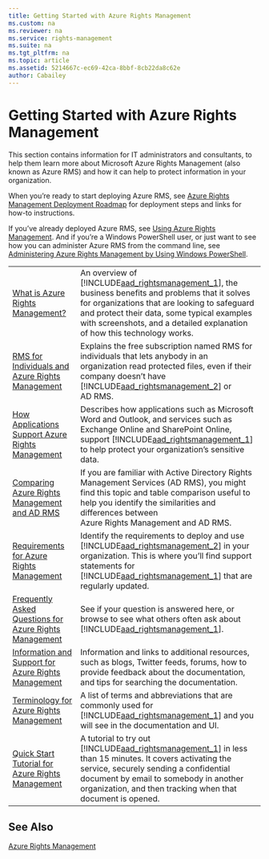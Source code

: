```yaml
---
title: Getting Started with Azure Rights Management
ms.custom: na
ms.reviewer: na
ms.service: rights-management
ms.suite: na
ms.tgt_pltfrm: na
ms.topic: article
ms.assetid: 5214667c-ec69-42ca-8bbf-8cb22da8c62e
author: Cabailey
---
```

# Getting Started with Azure Rights Management
This section contains information for IT administrators and consultants, to help them learn more about Microsoft Azure Rights Management (also known as Azure RMS) and how it can help to protect information in your organization.

When you’re ready to start deploying Azure RMS, see [Azure Rights Management Deployment Roadmap](azure-rights-management-deployment-roadmap.md) for deployment steps and links for how-to instructions.

If you’ve already deployed Azure RMS, see [Using Azure Rights Management](using-azure-rights-management.md). And if you’re a Windows PowerShell user, or just want to see how you can administer Azure RMS from the command line, see [Administering Azure Rights Management by Using Windows PowerShell](administering-azure-rights-management-by-using-windows-powershell.md).

|||
|-|-|
|[What is Azure Rights Management?](what-is-azure-rights-management-.md)|An overview of [!INCLUDE[aad_rightsmanagement_1](/Token/aad_rightsmanagement_1_md.md)], the business benefits and problems that it solves for organizations that are looking to safeguard and protect their data, some typical examples with screenshots, and a detailed explanation of how this technology works.|
|[RMS for Individuals and Azure Rights Management](rms-for-individuals-and-azure-rights-management.md)|Explains the free subscription named RMS for individuals that lets anybody in an organization read protected files, even if their company doesn’t have [!INCLUDE[aad_rightsmanagement_2](/Token/aad_rightsmanagement_2_md.md)] or AD RMS.|
|[How Applications Support Azure Rights Management](how-applications-support-azure-rights-management.md)|Describes how applications such as Microsoft Word and Outlook, and services such as Exchange Online and SharePoint Online, support [!INCLUDE[aad_rightsmanagement_1](/Token/aad_rightsmanagement_1_md.md)] to help protect your organization’s sensitive data.|
|[Comparing Azure Rights Management and AD RMS](comparing-azure-rights-management-and-ad-rms.md)|If you are familiar with Active Directory Rights Management Services (AD RMS), you might find this topic and table comparison useful to help you identify the similarities and differences between Azure Rights Management and AD RMS.|
|[Requirements for Azure Rights Management](requirements-for-azure-rights-management.md)|Identify the requirements to deploy and use [!INCLUDE[aad_rightsmanagement_2](/Token/aad_rightsmanagement_2_md.md)] in your organization. This is where you’ll find support statements for [!INCLUDE[aad_rightsmanagement_1](/Token/aad_rightsmanagement_1_md.md)] that are regularly updated.|
|[Frequently Asked Questions for Azure Rights Management](frequently-asked-questions-for-azure-rights-management.md)|See if your question is answered here, or browse to see what others often ask about [!INCLUDE[aad_rightsmanagement_1](/Token/aad_rightsmanagement_1_md.md)].|
|[Information and Support for Azure Rights Management](information-and-support-for-azure-rights-management.md)|Information and links to additional resources, such as blogs, Twitter feeds, forums, how to provide feedback about the documentation, and tips for searching the documentation.|
|[Terminology for Azure Rights Management](terminology-for-azure-rights-management.md)|A list of terms and abbreviations that are commonly used for [!INCLUDE[aad_rightsmanagement_1](/Token/aad_rightsmanagement_1_md.md)] and you will see in the documentation and UI.|
|[Quick Start Tutorial for Azure Rights Management](quick-start-tutorial-for-azure-rights-management.md)|A tutorial to try out [!INCLUDE[aad_rightsmanagement_1](/Token/aad_rightsmanagement_1_md.md)] in less than 15 minutes. It covers activating the service, securely sending a confidential document by email to somebody in another organization, and then tracking when that document is opened.|

## See Also
[Azure Rights Management](azure-rights-management.md)

